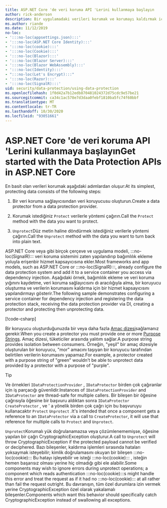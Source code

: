 ```yaml
---
title: ASP.NET Core 'de veri koruma API 'Lerini kullanmaya başlayın
author: rick-anderson
description: Bir uygulamadaki verileri korumak ve korumayı kaldırmak için ASP.NET Core veri koruma API 'Lerini kullanmayı öğrenin.
ms.author: riande
ms.date: 11/12/2019
no-loc:
- ':::no-loc(appsettings.json):::'
- ':::no-loc(ASP.NET Core Identity):::'
- ':::no-loc(cookie):::'
- ':::no-loc(Cookie):::'
- ':::no-loc(Blazor):::'
- ':::no-loc(Blazor Server):::'
- ':::no-loc(Blazor WebAssembly):::'
- ':::no-loc(Identity):::'
- ":::no-loc(Let's Encrypt):::"
- ':::no-loc(Razor):::'
- ':::no-loc(SignalR):::'
uid: security/data-protection/using-data-protection
ms.openlocfilehash: 1f0d42a7b12edb870481024372d75cdc9e57be21
ms.sourcegitcommit: ca34c1ac578e7d3daa0febf1810ba5fc74f60bbf
ms.translationtype: MT
ms.contentlocale: tr-TR
ms.lasthandoff: 10/30/2020
ms.locfileid: "93051661"
---
```

# <a name="get-started-with-the-data-protection-apis-in-aspnet-core"></a><span data-ttu-id="601d0-103">ASP.NET Core 'de veri koruma API 'Lerini kullanmaya başlayın</span><span class="sxs-lookup"><span data-stu-id="601d0-103">Get started with the Data Protection APIs in ASP.NET Core</span></span>

<a name="security-data-protection-getting-started"></a>

<span data-ttu-id="601d0-104">En basit olan verileri korumak aşağıdaki adımlardan oluşur:</span><span class="sxs-lookup"><span data-stu-id="601d0-104">At its simplest, protecting data consists of the following steps:</span></span>

1. <span data-ttu-id="601d0-105">Bir veri koruma sağlayıcısından veri koruyucusu oluşturun.</span><span class="sxs-lookup"><span data-stu-id="601d0-105">Create a data protector from a data protection provider.</span></span>

2. <span data-ttu-id="601d0-106">Korumak istediğiniz `Protect` verilerle yöntemi çağırın.</span><span class="sxs-lookup"><span data-stu-id="601d0-106">Call the `Protect` method with the data you want to protect.</span></span>

3. <span data-ttu-id="601d0-107">`Unprotect`Düz metin haline döndürmek istediğiniz verilerle yöntemi çağırın.</span><span class="sxs-lookup"><span data-stu-id="601d0-107">Call the `Unprotect` method with the data you want to turn back into plain text.</span></span>

<span data-ttu-id="601d0-108">ASP.NET Core veya gibi birçok çerçeve ve uygulama modeli, :::no-loc(SignalR)::: veri koruma sistemini zaten yapılandırıp bağımlılık ekleme yoluyla erişenbir hizmet kapsayıcısına ekler.</span><span class="sxs-lookup"><span data-stu-id="601d0-108">Most frameworks and app models, such as ASP.NET Core or :::no-loc(SignalR):::, already configure the data protection system and add it to a service container you access via dependency injection.</span></span> <span data-ttu-id="601d0-109">Aşağıdaki örnek, bağımlılık ekleme ve veri koruma yığınını kaydetme, veri koruma sağlayıcısını dı aracılığıyla alma, bir koruyucu oluşturma ve verilerin korumasını kaldırma için bir hizmet kapsayıcısını yapılandırmayı gösterir.</span><span class="sxs-lookup"><span data-stu-id="601d0-109">The following sample demonstrates configuring a service container for dependency injection and registering the data protection stack, receiving the data protection provider via DI, creating a protector and protecting then unprotecting data.</span></span>

[!code-csharp[](../../security/data-protection/using-data-protection/samples/protectunprotect.cs?highlight=26,34,35,36,37,38,39,40)]

<span data-ttu-id="601d0-110">Bir koruyucu oluşturduğunuzda bir veya daha fazla [Amaç dizesi](xref:security/data-protection/consumer-apis/purpose-strings)sağlamanız gerekir.</span><span class="sxs-lookup"><span data-stu-id="601d0-110">When you create a protector you must provide one or more [Purpose Strings](xref:security/data-protection/consumer-apis/purpose-strings).</span></span> <span data-ttu-id="601d0-111">Amaç dizesi, tüketiciler arasında yalıtım sağlar.</span><span class="sxs-lookup"><span data-stu-id="601d0-111">A purpose string provides isolation between consumers.</span></span> <span data-ttu-id="601d0-112">Örneğin, "yeşil" bir amaç dizesiyle oluşturulan bir koruyucu, "mor" amacını taşıyan bir koruyucu tarafından belirtilen verilerin korumasını yapamaz.</span><span class="sxs-lookup"><span data-stu-id="601d0-112">For example, a protector created with a purpose string of "green" wouldn't be able to unprotect data provided by a protector with a purpose of "purple".</span></span>

>[!TIP]
> <span data-ttu-id="601d0-113">Ve örnekleri `IDataProtectionProvider` , `IDataProtector` birden çok çağıranlar için iş parçacığı güvenlidir.</span><span class="sxs-lookup"><span data-stu-id="601d0-113">Instances of `IDataProtectionProvider` and `IDataProtector` are thread-safe for multiple callers.</span></span> <span data-ttu-id="601d0-114">Bir bileşen bir öğesine çağrısıyla öğesine bir başvuru aldıktan sonra `IDataProtector` `CreateProtector` , ve ' a yönelik birden çok çağrı için bu başvuruyu kullanacaktır `Protect` `Unprotect` .</span><span class="sxs-lookup"><span data-stu-id="601d0-114">It's intended that once a component gets a reference to an `IDataProtector` via a call to `CreateProtector`, it will use that reference for multiple calls to `Protect` and `Unprotect`.</span></span>
>
><span data-ttu-id="601d0-115">`Unprotect`Korumalı yük doğrulanamazsa veya çözümlenememişse, öğesine yapılan bir çağrı CryptographicException oluşturur.</span><span class="sxs-lookup"><span data-stu-id="601d0-115">A call to `Unprotect` will throw CryptographicException if the protected payload cannot be verified or deciphered.</span></span> <span data-ttu-id="601d0-116">Bazı bileşenler, kaldırma işlemleri sırasında hataları yoksaymak isteyebilir; kimlik doğrulamasını okuyan bir bileşen :::no-loc(cookie)::: Bu hatayı işleyebilir ve isteği :::no-loc(cookie)::: , isteğin hemen başarısız olması yerine hiç olmadığı gibi ele alabilir.</span><span class="sxs-lookup"><span data-stu-id="601d0-116">Some components may wish to ignore errors during unprotect operations; a component which reads authentication :::no-loc(cookie):::s might handle this error and treat the request as if it had no :::no-loc(cookie)::: at all rather than fail the request outright.</span></span> <span data-ttu-id="601d0-117">Bu davranışın, tüm özel durumlara izin vermek yerine CryptographicException özel olarak yakalamalı bileşenler.</span><span class="sxs-lookup"><span data-stu-id="601d0-117">Components which want this behavior should specifically catch CryptographicException instead of swallowing all exceptions.</span></span>
